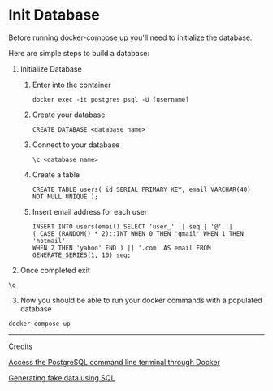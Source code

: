 # Init Database
Before running docker-compose up you'll need to initialize the database.

Here are simple steps to build a database:

1. Initialize Database

    1. Enter into the container

        `docker exec -it postgres psql -U [username]`

    2. Create your database

        `CREATE DATABASE <database_name>`

    3. Connect to your database

        `\c <database_name>`

    4. Create a table

        `CREATE TABLE users( id SERIAL PRIMARY KEY, email VARCHAR(40) NOT NULL UNIQUE );`

    5. Insert email address for each user

        ```
        INSERT INTO users(email) SELECT 'user_' || seq | '@' || 
        ( CASE (RANDOM() * 2)::INT WHEN 0 THEN 'gmail' WHEN 1 THEN 'hotmail' 
        WHEN 2 THEN 'yahoo' END ) || '.com' AS email FROM GENERATE_SERIES(1, 10) seq;
        ```

2. Once completed exit

`\q`

3. Now you should be able to run your docker commands with a populated database

`docker-compose up`

------ 
Credits

[Access the PostgreSQL command line terminal through Docker](https://github.com/Radu-Raicea/Dockerized-Flask/wiki/%5BDocker%5D-Access-the-PostgreSQL-command-line-terminal-through-Docker)

[Generating fake data using SQL](https://vnegrisolo.github.io/postgresql/generate-fake-data-using-sql)